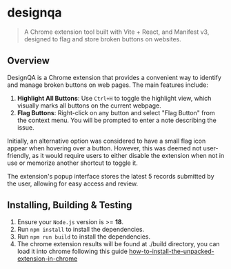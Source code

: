 # designqa

> A Chrome extension tool built with Vite + React, and Manifest v3, designed to flag and store broken buttons on websites.

## Overview

DesignQA is a Chrome extension that provides a convenient way to identify and manage broken buttons on web pages. The main features include:

1. **Highlight All Buttons**: Use `Ctrl+H` to toggle the highlight view, which visually marks all buttons on the current webpage.
2. **Flag Buttons**: Right-click on any button and select "Flag Button" from the context menu. You will be prompted to enter a note describing the issue.

Initially, an alternative option was considered to have a small flag icon appear when hovering over a button. However, this was deemed not user-friendly, as it would require users to either disable the extension when not in use or memorize another shortcut to toggle it.

The extension's popup interface stores the latest 5 records submitted by the user, allowing for easy access and review.

## Installing, Building & Testing

1. Ensure your `Node.js` version is >= **18**.
2. Run `npm install` to install the dependencies.
3. Run `npm run build` to install the dependencies.
4. The chrome extension results will be found at ./build directory, you can load it into chrome following this guide [how-to-install-the-unpacked-extension-in-chrome](https://webkul.com/blog/how-to-install-the-unpacked-extension-in-chrome/)

